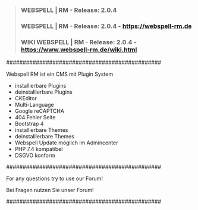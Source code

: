 >											  
>### WEBSPELL | RM - Release: 2.0.4
>						   
>### WEBSPELL | RM - Release: 2.0.4 - https://webspell-rm.de
>
>### WIKI WEBSPELL | RM - Release: 2.0.4 - https://www.webspell-rm.de/wiki.html
>

###############################################

Webspell RM ist ein CMS mit Plugin System

- installierbare Plugins
- deinstallierbare Plugins
- CKEditor
- Multi-Language
- Google reCAPTCHA
- 404 Fehler Seite
- Bootstrap 4
- installierbare Themes
- deinstallierbare Themes
- Webspell Update möglich im Admincenter
- PHP 7.4 kompatibel
- DSGVO konform

###############################################

For any questions try to use our Forum!

Bei Fragen nutzen Sie unser Forum!

###############################################

